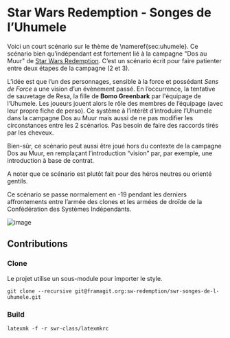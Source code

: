# Star Wars Redemption - Songes de l’Uhumele

  Voici un court scénario sur le thème de \nameref{sec:uhumele}. Ce scénario bien qu’indépendant est fortement lié à la campagne "Dos au Muur" de [Star Wars Redemption](https://git.framasoft.org/sw-redemption/jdrp-sw-redemption). C’est un scénario écrit pour faire patienter entre deux étapes de la campagne (2 et 3). 

  L’idée est que l’un des personnages, sensible à la force et possédant *Sens de Force* a une vision d’un évènement passé. En l’occurrence, la tentative de sauvetage de Resa, la fille de **Bomo Greenbark** par l'équipage de l’Uhumele. Les joueurs jouent alors le rôle des membres de l’équipage (avec leur propre fiche de perso). Ce système à l’intérêt d’introduire l’Uhumele dans la campagne Dos au Muur mais aussi de ne pas modifier les circonstances entre les 2 scénarios. Pas besoin de faire des raccords tirés par les cheveux.

  Bien-sûr, ce scénario peut aussi être joué hors du contexte de la campagne Dos au Muur, en remplaçant l’introduction “vision” par, par exemple, une introduction à base de contrat.

  A noter que ce scénario est plutôt fait pour des héros neutres ou orienté gentils.

  Ce scénario se passe normalement en -19 pendant les derniers affrontements entre l’armée des clones et les armées de droïde de la Confédération des Systèmes Indépendants.


![image](https://git.framasoft.org/sw-redemption/latex-swr-class/raw/master/_img/wtfpl-badge.png)

## Contributions
### Clone
Le projet utilise un sous-module pour importer le style.

```git clone --recursive git@framagit.org:sw-redemption/swr-songes-de-l-uhumele.git```

### Build
```latexmk -f -r swr-class/latexmkrc ```